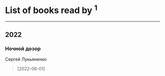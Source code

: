 # List of books read by [](https://plus.google.com/u/0/115058436318443463985/)<sup>1</sup>
---

## 2022

### Ночной дозор
Сергей Лукьяненко
> [2022-06-01] 




